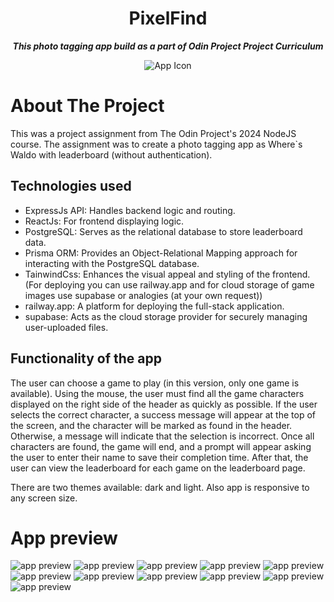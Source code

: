 <h1 align="center">PixelFind</h1>
<p align="center"> <strong><i>This photo tagging app build as a part of Odin Project Project Curriculum</strong></i> </p>

<p align="center">
  <img src="https://github.com/NewGen2022/photo-tagging-app/blob/main/frontend/src/assets/icons/find_pixel.png" alt="App Icon">
</p>

# About The Project
This was a project assignment from The Odin Project's 2024 NodeJS course. 
The assignment was to create a photo tagging app as Where`s Waldo with leaderboard (without authentication).

## Technologies used
- ExpressJs API: Handles backend logic and routing.
- ReactJs: For frontend displaying logic.
- PostgreSQL: Serves as the relational database to store leaderboard data.
- Prisma ORM: Provides an Object-Relational Mapping approach for interacting with the PostgreSQL database.
- TainwindCss: Enhances the visual appeal and styling of the frontend.
(For deploying you can use railway.app and for cloud storage of game images use supabase or analogies (at your own request)) 
- railway.app: A platform for deploying the full-stack application.
- supabase: Acts as the cloud storage provider for securely managing user-uploaded files.

## Functionality of the app
The user can choose a game to play (in this version, only one game is available).
Using the mouse, the user must find all the game characters displayed on the right side of the header as quickly as possible.
If the user selects the correct character, a success message will appear at the top of the screen, and the character will be marked as found in the header. Otherwise, a message will indicate that the selection is incorrect.
Once all characters are found, the game will end, and a prompt will appear asking the user to enter their name to save their completion time.
After that, the user can view the leaderboard for each game on the leaderboard page.

There are two themes available: dark and light. Also app is responsive to any screen size.


# App preview
![app preview](https://github.com/NewGen2022/photo-tagging-app/blob/main/app_preview/photo-1.png)
![app preview](https://github.com/NewGen2022/photo-tagging-app/blob/main/app_preview/photo-2.png)
![app preview](https://github.com/NewGen2022/photo-tagging-app/blob/main/app_preview/photo-3.png)
![app preview](https://github.com/NewGen2022/photo-tagging-app/blob/main/app_preview/photo-4.png)
![app preview](https://github.com/NewGen2022/photo-tagging-app/blob/main/app_preview/photo-5.png)
![app preview](https://github.com/NewGen2022/photo-tagging-app/blob/main/app_preview/photo-6.png)
![app preview](https://github.com/NewGen2022/photo-tagging-app/blob/main/app_preview/photo-7.png)
![app preview](https://github.com/NewGen2022/photo-tagging-app/blob/main/app_preview/photo-8.png)
![app preview](https://github.com/NewGen2022/photo-tagging-app/blob/main/app_preview/photo-9.png)
![app preview](https://github.com/NewGen2022/photo-tagging-app/blob/main/app_preview/photo-10.png)
![app preview](https://github.com/NewGen2022/photo-tagging-app/blob/main/app_preview/photo-11.png)

